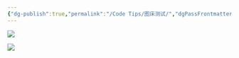 ```yaml
---
{"dg-publish":true,"permalink":"/Code Tips/图床测试/","dgPassFrontmatter":true}
---
```


![](http://cdn,jsdeliver.net/gh/TheYiXiang/YiXiang/MyImg@main/Obsidian/Snipaste_2023-10-07_21-11-47.png)

![](https://cloud.tencent.com/product/cdn/TheYiXiang/YiXiang/MyImg@main/Obsidian/Snipaste_2023-10-07_21-11-47.png)